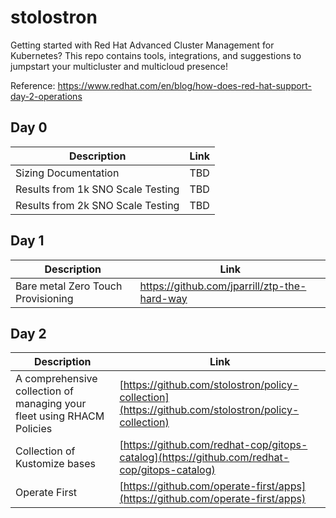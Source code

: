 # stolostron
Getting started with Red Hat Advanced Cluster Management for Kubernetes?  This repo contains tools, integrations, and suggestions to jumpstart your multicluster and multicloud presence!

Reference: https://www.redhat.com/en/blog/how-does-red-hat-support-day-2-operations

## Day 0

| Description | Link |
|-------------|------|
| Sizing Documentation | TBD |
| Results from 1k SNO Scale Testing | TBD |
| Results from 2k SNO Scale Testing | TBD |

## Day 1

| Description | Link |
|-------------|------|
| Bare metal Zero Touch Provisioning | https://github.com/jparrill/ztp-the-hard-way |

## Day 2

| Description | Link |
|-------------|------|
| A comprehensive collection of managing your fleet using RHACM Policies | [https://github.com/stolostron/policy-collection](https://github.com/stolostron/policy-collection) |
| Collection of Kustomize bases | [https://github.com/redhat-cop/gitops-catalog](https://github.com/redhat-cop/gitops-catalog) |
| Operate First | [https://github.com/operate-first/apps](https://github.com/operate-first/apps) |
